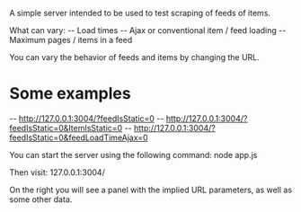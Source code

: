 A simple server intended to be used to test scraping of feeds of items.

What can vary:
-- Load times
-- Ajax or conventional item / feed loading
-- Maximum pages / items in a feed

You can vary the behavior of feeds and items by changing the URL.

# Some examples
-- http://127.0.0.1:3004/?feedIsStatic=0
-- http://127.0.0.1:3004/?feedIsStatic=0&ItemIsStatic=0
-- http://127.0.0.1:3004/?feedIsStatic=0&feedLoadTimeAjax=0

You can start the server using the following command:
node app.js

Then visit:
127.0.0.1:3004/

On the right you will see a panel with the implied URL parameters, as well as some other data.
